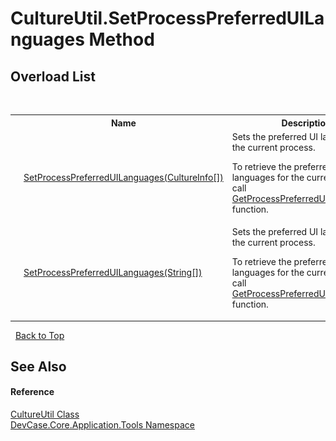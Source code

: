 # CultureUtil.SetProcessPreferredUILanguages Method 
 


## Overload List
&nbsp;<table><tr><th></th><th>Name</th><th>Description</th></tr><tr><td>![Public method](media/pubmethod.gif "Public method")![Static member](media/static.gif "Static member")![Code example](media/CodeExample.png "Code example")</td><td><a href="M_DevCase_Core_Application_Tools_CultureUtil_SetProcessPreferredUILanguages">SetProcessPreferredUILanguages(CultureInfo[])</a></td><td>
Sets the preferred UI languages for the current process. 

 To retrieve the preferred UI languages for the current process, call <a href="M_DevCase_Core_Application_Tools_CultureUtil_GetProcessPreferredUILanguages">GetProcessPreferredUILanguages()</a> function.</td></tr><tr><td>![Public method](media/pubmethod.gif "Public method")![Static member](media/static.gif "Static member")![Code example](media/CodeExample.png "Code example")</td><td><a href="M_DevCase_Core_Application_Tools_CultureUtil_SetProcessPreferredUILanguages_1">SetProcessPreferredUILanguages(String[])</a></td><td>
Sets the preferred UI languages for the current process. 

 To retrieve the preferred UI languages for the current process, call <a href="M_DevCase_Core_Application_Tools_CultureUtil_GetProcessPreferredUILanguages">GetProcessPreferredUILanguages()</a> function.</td></tr></table>&nbsp;
<a href="#cultureutil.setprocesspreferreduilanguages-method">Back to Top</a>

## See Also


#### Reference
<a href="T_DevCase_Core_Application_Tools_CultureUtil">CultureUtil Class</a><br /><a href="N_DevCase_Core_Application_Tools">DevCase.Core.Application.Tools Namespace</a><br />